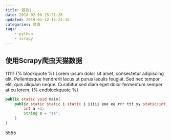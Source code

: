 ```yaml
---
title: 题目1
date: 2018-02-08 15:21:26
updated: 2019-01-12 15:21:26
categories: 爬虫
tags:
    - python
    - scrapy
---
```


## 使用Scrapy爬虫天猫数据
11111
{% blockquote %}
Lorem ipsum dolor sit amet, consectetur adipiscing elit. Pellentesque hendrerit lacus ut purus iaculis feugiat. Sed nec tempor elit, quis aliquam neque. Curabitur sed diam eget dolor fermentum semper at eu lorem.
{% endblockquote %}
```java
public static void main{
    public static static i static i iiiii eee ee rrr ttt yy static(int aaa){
        int a =1;
        String s = "ss";
    }
}
```

<!-- more -->
5555